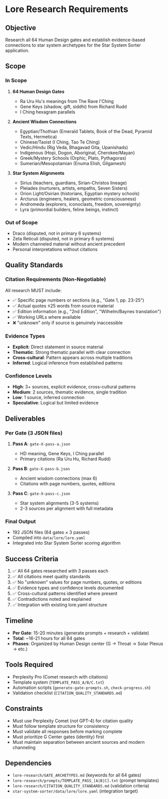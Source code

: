 # Lore Research Requirements

## Objective

Research all 64 Human Design gates and establish evidence-based connections to star system archetypes for the Star System Sorter application.

## Scope

### In Scope

1. **64 Human Design Gates**
   - Ra Uru Hu's meanings from The Rave I'Ching
   - Gene Keys (shadow, gift, siddhi) from Richard Rudd
   - I Ching hexagram parallels

2. **Ancient Wisdom Connections**
   - Egyptian/Thothian (Emerald Tablets, Book of the Dead, Pyramid Texts, Hermetica)
   - Chinese/Taoist (I Ching, Tao Te Ching)
   - Vedic/Hindu (Rig Veda, Bhagavad Gita, Upanishads)
   - Indigenous (Hopi, Dogon, Aboriginal, Cherokee/Mayan)
   - Greek/Mystery Schools (Orphic, Plato, Pythagoras)
   - Sumerian/Mesopotamian (Enuma Elish, Gilgamesh)

3. **Star System Alignments**
   - Sirius (teachers, guardians, Sirian-Christos lineage)
   - Pleiades (nurturers, artists, empaths, Seven Sisters)
   - Orion Light/Osirian (historians, Egyptian mystery schools)
   - Arcturus (engineers, healers, geometric consciousness)
   - Andromeda (explorers, iconoclasts, freedom, sovereignty)
   - Lyra (primordial builders, feline beings, instinct)

### Out of Scope

- Draco (disputed, not in primary 6 systems)
- Zeta Reticuli (disputed, not in primary 6 systems)
- Modern channeled material without ancient precedent
- Personal interpretations without citations

## Quality Standards

### Citation Requirements (Non-Negotiable)

All research MUST include:
- ✅ Specific page numbers or sections (e.g., "Gate 1, pp. 23-25")
- ✅ Actual quotes ≤25 words from source material
- ✅ Edition information (e.g., "2nd Edition", "Wilhelm/Baynes translation")
- ✅ Working URLs where available
- ❌ "unknown" only if source is genuinely inaccessible

### Evidence Types

- **Explicit**: Direct statement in source material
- **Thematic**: Strong thematic parallel with clear connection
- **Cross-cultural**: Pattern appears across multiple traditions
- **Inferred**: Logical inference from established patterns

### Confidence Levels

- **High**: 3+ sources, explicit evidence, cross-cultural patterns
- **Medium**: 2 sources, thematic evidence, single tradition
- **Low**: 1 source, inferred connection
- **Speculative**: Logical but limited evidence

## Deliverables

### Per Gate (3 JSON files)

1. **Pass A**: `gate-X-pass-a.json`
   - HD meaning, Gene Keys, I Ching parallel
   - Primary citations (Ra Uru Hu, Richard Rudd)

2. **Pass B**: `gate-X-pass-b.json`
   - Ancient wisdom connections (max 6)
   - Citations with page numbers, quotes, editions

3. **Pass C**: `gate-X-pass-c.json`
   - Star system alignments (3-5 systems)
   - 2-3 sources per alignment with full metadata

### Final Output

- 192 JSON files (64 gates × 3 passes)
- Compiled into `data/lore/lore.yaml`
- Integrated into Star System Sorter scoring algorithm

## Success Criteria

1. ✅ All 64 gates researched with 3 passes each
2. ✅ All citations meet quality standards
3. ✅ No "unknown" values for page numbers, quotes, or editions
4. ✅ Evidence types and confidence levels documented
5. ✅ Cross-cultural patterns identified where present
6. ✅ Contradictions noted and explained
7. ✅ Integration with existing lore.yaml structure

## Timeline

- **Per Gate**: 15-20 minutes (generate prompts + research + validate)
- **Total**: ~16-21 hours for all 64 gates
- **Phases**: Organized by Human Design center (G → Throat → Solar Plexus → etc.)

## Tools Required

- Perplexity Pro (Comet research with citations)
- Template system (`TEMPLATE_PASS_A/B/C.txt`)
- Automation scripts (`generate-gate-prompts.sh`, `check-progress.sh`)
- Validation checklist (`CITATION_QUALITY_STANDARDS.md`)

## Constraints

- Must use Perplexity Comet (not GPT-4) for citation quality
- Must follow template structure for consistency
- Must validate all responses before marking complete
- Must prioritize G Center gates (identity) first
- Must maintain separation between ancient sources and modern channeling

## Dependencies

- `lore-research/GATE_ARCHETYPES.md` (keywords for all 64 gates)
- `lore-research/prompts/TEMPLATE_PASS_[A|B|C].txt` (prompt templates)
- `lore-research/CITATION_QUALITY_STANDARDS.md` (validation criteria)
- `star-system-sorter/data/lore/lore.yaml` (integration target)
